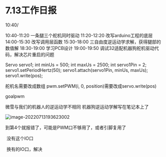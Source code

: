 # 7.13工作日报

10:40/

10:40-11:20	一条腿三个舵机同时驱动
11:20-12:20	改写arduino工程的底层
14:00-15:30	改写调用层函数
15:30-18:00	三自由度逆运动学求解，获得腿部的数值解
18:30-19:00	学习PCB设计
19:00-19:50	调试32适配机器狗舵机驱动代码，解决芯片重启的问题

Servo servo1;
int minUs = 500;
int maxUs = 2500;
int servo1Pin = 2;
servo1.setPeriodHertz(50);
servo1.attach(servo1Pin, minUs, maxUs);
servo1.write(pos);



舵机名需要改成数组
pwm.setPWM(i, 0, position)需要改成servo.write(pos)

goalpwm



微雪与我们的机器人的逆运动学不相同
机器狗逆运动学解写在笔记本上了

![image-20220713193623002](/home/maoyuxuan/.config/Typora/typora-user-images/image-20220713193623002.png)

到第4个就报错了，可能是PWM口不够用了，或者引脚复用了

​	没有这个IO口

​	换有的IO口，解决
